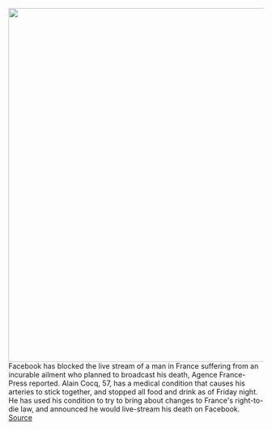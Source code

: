 <img src='https://cdn.vox-cdn.com/thumbor/0lLF7obWji-9nMRv5zSSFTTk5BQ=/0x0:2040x1360/1200x800/filters:focal(857x517:1183x843)/cdn.vox-cdn.com/uploads/chorus_image/image/67359925/acastro_180522_facebook_0001.0.jpg' width='700px' /><br/>
Facebook has blocked the live stream of a man in France suffering from an incurable ailment who planned to broadcast his death, Agence France-Press reported. Alain Cocq, 57, has a medical condition that causes his arteries to stick together, and stopped all food and drink as of Friday night. He has used his condition to try to bring about changes to France's right-to-die law, and announced he would live-stream his death on Facebook.
<a href='https://www.theverge.com/2020/9/5/21424006/facebook-block-livestream-france-incurable-death-macron'> Source <a/>